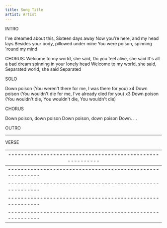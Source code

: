 ```yaml
---
title: Song Title
artist: Artist
---
```


INTRO

<VERSE>
I've dreamed about this, Sixteen days away
Now you're here, and my head lays
Besides your body, pillowed under mine
You were poison, spinning 'round my mind

CHORUS:
Welcome to my world, she said,
Do you feel alive, she said
It's all a bad dream spinning in your lonely head
Welcome to my world, she said,
Separated world, she said
Separated

SOLO

<POST CHORUS>
Down poison (You weren't there for me, I was there for you) x4
Down poison (You wouldn't die for me, I've already died for you) x3
Down poison (You wouldn't die, You wouldn't die, You wouldn't die)

CHORUS

<POST CHORUS>
Down poison, down poison
Down poison, down poison
Down. . .


OUTRO

-------------------------------------------------------------------------


VERSE


|---------------------------------------------------------|
|---------------------------------------------------------|
|---------------------------------------------------------|
|---------------------------------------------------------|
|---------------------------------------------------------|
|---------------------------------------------------------|
